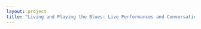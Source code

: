 ```yaml
--- 
layout: project 
title: "Living and Playing the Blues: Live Performances and Conversations with Chicago Blues People, a Collection of Interviews and Recordings by Cultural Anthropologist Dr. Caleb Dube." 
---
```



